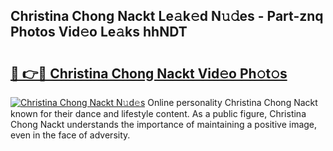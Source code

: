 ## Christina Chong Nackt Le𝚊k𝚎d N𝚞𝚍es - Part-znq Photos Vid𝚎o Le𝚊ks hhNDT

# <h2><a href="http://fb1qih.evod.top/?m=Christina+Chong+Nackt">🔗 👉🔴 Christina Chong Nackt Vid𝚎o Ph𝚘t𝚘s</a></h2>

[![Christina Chong Nackt N𝚞d𝚎s](https://i.imgur.com/8V9OHl7.gif)](http://fb1qih.evod.top/?m=Christina+Chong+Nackt)
Online personality Christina Chong Nackt known for their dance and lifestyle content. As a public figure, Christina Chong Nackt understands the importance of maintaining a positive image, even in the face of adversity. 
